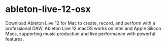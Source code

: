 # ableton-live-12-osx
Download Ableton Live 12 for Mac to create, record, and perform with a professional DAW. Ableton Live 12 macOS works on Intel and Apple Silicon Macs, supporting music production and live performance with powerful features.
